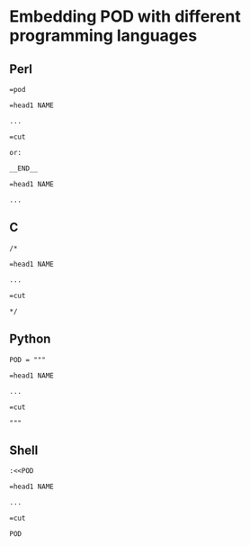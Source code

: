 # Embedding POD with different programming languages

## Perl

    =pod
    
    =head1 NAME
    
    ...
    
    =cut
    
    or:
    
    __END__
    
    =head1 NAME
    
    ...

## C

    /*
    
    =head1 NAME
    
    ...
    
    =cut
    
    */

## Python

    POD = """
    
    =head1 NAME
    
    ...
    
    =cut
    
    """

## Shell

    :<<POD
    
    =head1 NAME
    
    ...
    
    =cut
    
    POD

